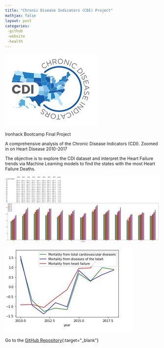 ```yaml
---
title: "Chronic Disease Indicators (CDI) Project"
mathjax: false
layout: post
categories: 
 -github
 -website
 -health
---
```


![CDI Indicators](https://github.com/edbe777/Completed-Labs/blob/main/Week_8/Day_5/images/cdi-logo.png)

Ironhack Bootcamp Final Project

A comprehensive analysis of the Chronic Disease Indicators (CDI). Zoomed in on Heart Disease 2010-2017

The objective is to explore the CDI dataset and interpret the Heart Failure trends via Machine Learning models to find the states with the most Heart Failure Deaths.
 
![Heart Top States](https://github.com/edbe777/Completed-Labs/raw/main/Week_8/Day_5/images/heart%20top%20states.JPG)

![Normalized](https://github.com/edbe777/Completed-Labs/raw/main/Week_8/Day_5/images/normalized%20cardio%20disease%20over%20years.JPG)

Go to the [GitHub Repository](https://github.com/edbe777/Completed-Labs/blob/main/Week_8/Day_5/final%20project.ipynb){:target="_blank"}
